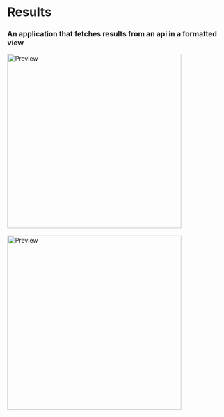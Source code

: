 # Results

<h3>An application that fetches results from an api in a formatted view</h3>

<img src="https://raw.github.com/DevGautam2000/GPAcalc/master/assets/splash.jpg"  alt="Preview" width=400><br><br>
<img src="https://raw.github.com/DevGautam2000/GPAcalc/master/assets/main.jpg"  alt="Preview" width=400><br><br>
